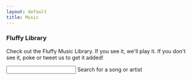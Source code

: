 ```yaml
---
layout: default
title: Music
---
```


<div class="container">
  <h3>Fluffy Library</h3>
  <p>Check out the Fluffy Music Library.  If you see it, we'll play it.  If you don't see it, poke or tweet us to get it added!</p>
  <div class="row">
    <div class="input-field col s12 m6">
      <input id="search" type="text" class="validate">
      <label for="search">Search for a song or artist</label>
    </div>
  </div>
  <div id="wrapper" class="row">
  </div>
</div>

<script>
  $(function () {
    loadSongs();

    $('#search').keyup($.debounce(500, function() {
      loadSongs($('#search').val());
    }));
  });

  const Item = ({ album_art_url, artist, title }) => `
  <div class="col s12 m3">
    <div class="card">
      <div class="card-image">
        <img src="${album_art_url}">
      </div>
      <div class="card-content">
        <p class="truncate">${artist} - ${title}</p>
      </div>
    </div>
  </div>
`;

// <a class="btn-floating btn-large halfway-fab waves-effect waves-light red" alt="Request Song"><i class="material-icons">add</i></a>

  function loadSongs(q) {
    console.log(q);
    if (!q) {
      q = '';
    }
    $.get(fluffyApi + 'songs?top=12&q=' + q, function(data, status){
      console.log("Worked");

      $('#wrapper').html(data.map(Item).join(''));
    }).fail(function(){
      console.log("Failed");
    });
  }
</script>
